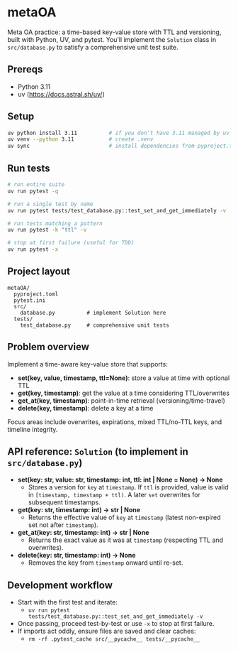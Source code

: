 # metaOA

Meta OA practice: a time-based key-value store with TTL and versioning, built with Python, UV, and pytest. You’ll implement the `Solution` class in `src/database.py` to satisfy a comprehensive unit test suite.

## Prereqs
- Python 3.11
- uv (https://docs.astral.sh/uv/)

## Setup
```bash
uv python install 3.11          # if you don't have 3.11 managed by uv yet
uv venv --python 3.11           # create .venv
uv sync                         # install dependencies from pyproject.toml
```

## Run tests
```bash
# run entire suite
uv run pytest -q

# run a single test by name
uv run pytest tests/test_database.py::test_set_and_get_immediately -v

# run tests matching a pattern
uv run pytest -k "ttl" -v

# stop at first failure (useful for TDD)
uv run pytest -x
```

## Project layout
```
metaOA/
  pyproject.toml
  pytest.ini
  src/
    database.py          # implement Solution here
  tests/
    test_database.py     # comprehensive unit tests
```

## Problem overview
Implement a time-aware key-value store that supports:
- **set(key, value, timestamp, ttl=None)**: store a value at time with optional TTL
- **get(key, timestamp)**: get the value at a time considering TTL/overwrites
- **get_at(key, timestamp)**: point-in-time retrieval (versioning/time-travel)
- **delete(key, timestamp)**: delete a key at a time

Focus areas include overwrites, expirations, mixed TTL/no-TTL keys, and timeline integrity.

## API reference: `Solution` (to implement in `src/database.py`)
- **set(key: str, value: str, timestamp: int, ttl: int | None = None) -> None**
  - Stores a version for `key` at `timestamp`. If `ttl` is provided, value is valid in `[timestamp, timestamp + ttl)`. A later `set` overwrites for subsequent timestamps.
- **get(key: str, timestamp: int) -> str | None**
  - Returns the effective value of `key` at `timestamp` (latest non-expired set not after `timestamp`).
- **get_at(key: str, timestamp: int) -> str | None**
  - Returns the exact value as it was at `timestamp` (respecting TTL and overwrites).
- **delete(key: str, timestamp: int) -> None**
  - Removes the key from `timestamp` onward until re-set.

## Development workflow
- Start with the first test and iterate:
  - `uv run pytest tests/test_database.py::test_set_and_get_immediately -v`
- Once passing, proceed test-by-test or use `-x` to stop at first failure.
- If imports act oddly, ensure files are saved and clear caches:
  - `rm -rf .pytest_cache src/__pycache__ tests/__pycache__`

